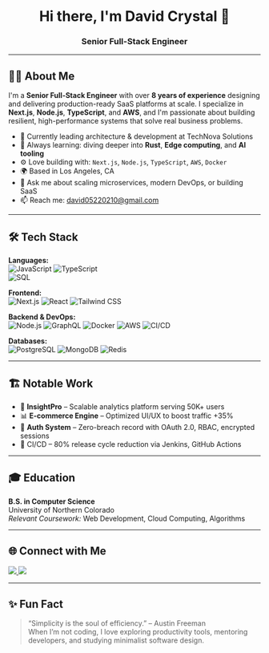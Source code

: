<h1 align="center">Hi there, I'm David Crystal 👋</h1>
<h3 align="center">Senior Full-Stack Engineer </h3>

---

## 🧑‍💻 About Me

I'm a **Senior Full-Stack Engineer** with over **8 years of experience** designing and delivering production-ready SaaS platforms at scale. I specialize in **Next.js**, **Node.js**, **TypeScript**, and **AWS**, and I'm passionate about building resilient, high-performance systems that solve real business problems.

- 🔭 Currently leading architecture & development at TechNova Solutions  
- 🧠 Always learning: diving deeper into **Rust**, **Edge computing**, and **AI tooling**  
- ⚙️ Love building with: `Next.js`, `Node.js`, `TypeScript`, `AWS`, `Docker`  
- 🌍 Based in Los Angeles, CA  
- 💬 Ask me about scaling microservices, modern DevOps, or building SaaS  
- 📫 Reach me: [david05220210@gmail.com](mailto:david05220210@gmail.com)

---

## 🛠️ Tech Stack

**Languages:**  
![JavaScript](https://img.shields.io/badge/-JavaScript-black?style=flat-square&logo=javascript) 
![TypeScript](https://img.shields.io/badge/-TypeScript-black?style=flat-square&logo=typescript)  
![SQL](https://img.shields.io/badge/-SQL-black?style=flat-square&logo=postgresql)

**Frontend:**  
![Next.js](https://img.shields.io/badge/-Next.js-black?style=flat-square&logo=next.js)
![React](https://img.shields.io/badge/-React-black?style=flat-square&logo=react)
![Tailwind CSS](https://img.shields.io/badge/-TailwindCSS-black?style=flat-square&logo=tailwind-css)

**Backend & DevOps:**  
![Node.js](https://img.shields.io/badge/-Node.js-black?style=flat-square&logo=node.js)
![GraphQL](https://img.shields.io/badge/-GraphQL-black?style=flat-square&logo=graphql)
![Docker](https://img.shields.io/badge/-Docker-black?style=flat-square&logo=docker)
![AWS](https://img.shields.io/badge/-AWS-black?style=flat-square&logo=amazon-aws)
![CI/CD](https://img.shields.io/badge/-CI/CD-black?style=flat-square&logo=githubactions)

**Databases:**  
![PostgreSQL](https://img.shields.io/badge/-PostgreSQL-black?style=flat-square&logo=postgresql)
![MongoDB](https://img.shields.io/badge/-MongoDB-black?style=flat-square&logo=mongodb)
![Redis](https://img.shields.io/badge/-Redis-black?style=flat-square&logo=redis)

---

## 🏗️ Notable Work

- 🧠 **InsightPro** – Scalable analytics platform serving 50K+ users  
- 📊 **E-commerce Engine** – Optimized UI/UX to boost traffic +35%  
- 🔐 **Auth System** – Zero-breach record with OAuth 2.0, RBAC, encrypted sessions  
- 🧪 CI/CD – 80% release cycle reduction via Jenkins, GitHub Actions

---

## 🎓 Education

**B.S. in Computer Science**  
University of Northern Colorado  
*Relevant Coursework:* Web Development, Cloud Computing, Algorithms

---

## 🌐 Connect with Me

<p align="left">
  <a href="mailto:david05220210@gmail.com">
    <img src="https://img.shields.io/badge/Gmail-D14836?style=flat-square&logo=gmail&logoColor=white" />
  </a>
  <a href="https://linkedin.com/in/david-crystal" target="_blank">
    <img src="https://img.shields.io/badge/-LinkedIn-blue?style=flat-square&logo=linkedin" />
  </a>
</p>

---

## ✨ Fun Fact

> “Simplicity is the soul of efficiency.” – Austin Freeman  
When I’m not coding, I love exploring productivity tools, mentoring developers, and studying minimalist software design.

